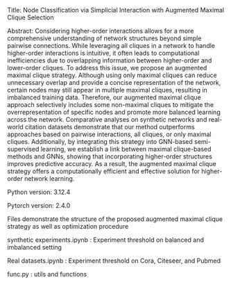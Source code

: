 Title: Node Classification via Simplicial Interaction with Augmented Maximal Clique Selection

Abstract: Considering higher-order interactions allows for a more comprehensive understanding
 of network structures beyond simple pairwise connections. While leveraging all cliques
 in a network to handle higher-order interactions is intuitive, it often leads to
 computational inefficiencies due to overlapping information between higher-order and
 lower-order cliques. To address this issue, we propose an augmented maximal clique
 strategy. Although using only maximal cliques can reduce unnecessary overlap and
 provide a concise representation of the network, certain nodes may still appear in
 multiple maximal cliques, resulting in imbalanced training data. Therefore, our
 augmented maximal clique approach selectively includes some non-maximal cliques to
 mitigate the overrepresentation of specific nodes and promote more balanced learning
 across the network. Comparative analyses on synthetic networks and real-world
 citation datasets demonstrate that our method outperforms approaches based on
 pairwise interactions, all cliques, or only maximal cliques. Additionally, by integrating
 this strategy into GNN-based semi-supervised learning, we establish a link between
 maximal clique-based methods and GNNs, showing that incorporating higher-order
 structures improves predictive accuracy. As a result, the augmented maximal clique
 strategy offers a computationally efficient and effective solution for higher-order
 network learning.

Python version: 3.12.4

Pytorch version: 2.4.0

Files demonstrate the structure of the proposed augmented maximal clique strategy as well as optimization procedure

synthetic experiments.ipynb : Experiment threshold on balanced and imbalanced setting

Real datasets.ipynb : Experiment threshold on Cora, Citeseer, and Pubmed

func.py : utils and functions
